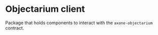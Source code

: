 # Objectarium client

Package that holds components to interact with the `axone-objectarium` contract.
